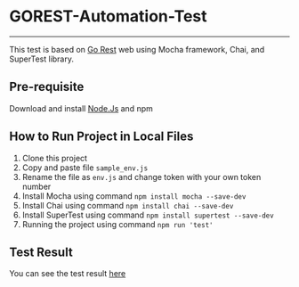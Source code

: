 # GOREST-Automation-Test
---
This test is based on [Go Rest](https://gorest.co.in/) web using Mocha framework, Chai, and SuperTest library.

## Pre-requisite
Download and install [Node.Js](https://nodejs.org/en) and npm

## How to Run Project in Local Files
1. Clone this project
2. Copy and paste file `sample_env.js`
3. Rename the file as `env.js` and change token with your own token number
4. Install Mocha using command `npm install mocha --save-dev`
5. Install Chai using command `npm install chai --save-dev`
6. Install SuperTest using command `npm install supertest --save-dev`
7. Running the project using command `npm run 'test'`

## Test Result
You can see the test result [here](https://jihanfarah.github.io/GOREST-Automation-Test/mochawesome-report/mochawesome.html)
